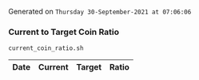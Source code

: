 Generated on `Thursday 30-September-2021 at 07:06:06`

### Current to Target Coin Ratio
`current_coin_ratio.sh`

Date|Current|Target|Ratio
---|---|---|---
